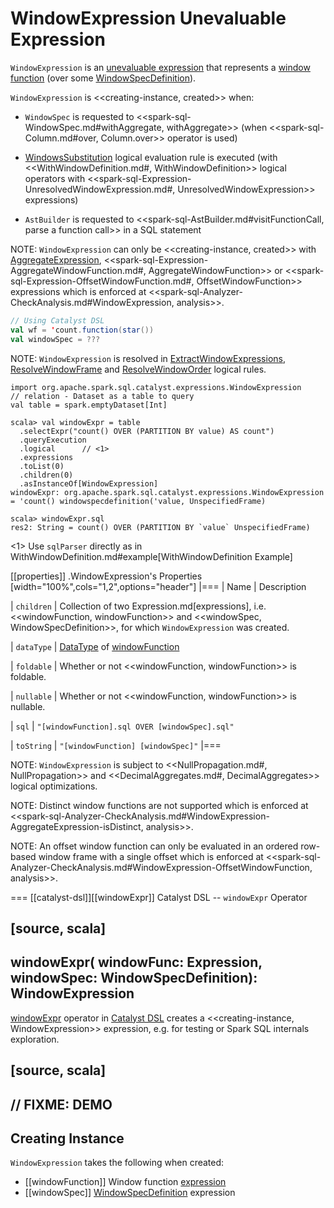 # WindowExpression Unevaluable Expression

`WindowExpression` is an [unevaluable expression](Unevaluable.md) that represents a [window function](#windowFunction) (over some [WindowSpecDefinition](#windowSpec)).

`WindowExpression` is <<creating-instance, created>> when:

* `WindowSpec` is requested to <<spark-sql-WindowSpec.md#withAggregate, withAggregate>> (when <<spark-sql-Column.md#over, Column.over>> operator is used)

* [WindowsSubstitution](../logical-analysis-rules/WindowsSubstitution.md) logical evaluation rule is executed (with <<WithWindowDefinition.md#, WithWindowDefinition>> logical operators with <<spark-sql-Expression-UnresolvedWindowExpression.md#, UnresolvedWindowExpression>> expressions)

* `AstBuilder` is requested to <<spark-sql-AstBuilder.md#visitFunctionCall, parse a function call>> in a SQL statement

NOTE: `WindowExpression` can only be <<creating-instance, created>> with [AggregateExpression](AggregateExpression.md), <<spark-sql-Expression-AggregateWindowFunction.md#, AggregateWindowFunction>> or <<spark-sql-Expression-OffsetWindowFunction.md#, OffsetWindowFunction>> expressions which is enforced at <<spark-sql-Analyzer-CheckAnalysis.md#WindowExpression, analysis>>.

```scala
// Using Catalyst DSL
val wf = 'count.function(star())
val windowSpec = ???
```

NOTE: `WindowExpression` is resolved in [ExtractWindowExpressions](../logical-analysis-rules/ExtractWindowExpressions.md), [ResolveWindowFrame](../logical-analysis-rules/ResolveWindowFrame.md) and [ResolveWindowOrder](../logical-analysis-rules/ResolveWindowOrder.md) logical rules.

```text
import org.apache.spark.sql.catalyst.expressions.WindowExpression
// relation - Dataset as a table to query
val table = spark.emptyDataset[Int]

scala> val windowExpr = table
  .selectExpr("count() OVER (PARTITION BY value) AS count")
  .queryExecution
  .logical      // <1>
  .expressions
  .toList(0)
  .children(0)
  .asInstanceOf[WindowExpression]
windowExpr: org.apache.spark.sql.catalyst.expressions.WindowExpression = 'count() windowspecdefinition('value, UnspecifiedFrame)

scala> windowExpr.sql
res2: String = count() OVER (PARTITION BY `value` UnspecifiedFrame)
```
<1> Use `sqlParser` directly as in WithWindowDefinition.md#example[WithWindowDefinition Example]

[[properties]]
.WindowExpression's Properties
[width="100%",cols="1,2",options="header"]
|===
| Name
| Description

| `children`
| Collection of two Expression.md[expressions], i.e. <<windowFunction, windowFunction>> and <<windowSpec, WindowSpecDefinition>>, for which `WindowExpression` was created.

| `dataType`
| [DataType](../DataType.md) of [windowFunction](#windowFunction)

| `foldable`
| Whether or not <<windowFunction, windowFunction>> is foldable.

| `nullable`
| Whether or not <<windowFunction, windowFunction>> is nullable.

| `sql`
| `"[windowFunction].sql OVER [windowSpec].sql"`

| `toString`
| `"[windowFunction] [windowSpec]"`
|===

NOTE: `WindowExpression` is subject to <<NullPropagation.md#, NullPropagation>> and <<DecimalAggregates.md#, DecimalAggregates>> logical optimizations.

NOTE: Distinct window functions are not supported which is enforced at <<spark-sql-Analyzer-CheckAnalysis.md#WindowExpression-AggregateExpression-isDistinct, analysis>>.

NOTE: An offset window function can only be evaluated in an ordered row-based window frame with a single offset which is enforced at <<spark-sql-Analyzer-CheckAnalysis.md#WindowExpression-OffsetWindowFunction, analysis>>.

=== [[catalyst-dsl]][[windowExpr]] Catalyst DSL -- `windowExpr` Operator

[source, scala]
----
windowExpr(
  windowFunc: Expression,
  windowSpec: WindowSpecDefinition): WindowExpression
----

[windowExpr](../catalyst-dsl/index.md#windowExpr) operator in [Catalyst DSL](../catalyst-dsl/index.md) creates a <<creating-instance, WindowExpression>> expression, e.g. for testing or Spark SQL internals exploration.

[source, scala]
----
// FIXME: DEMO
----

## Creating Instance

`WindowExpression` takes the following when created:

* [[windowFunction]] Window function [expression](Expression.md)
* [[windowSpec]] [WindowSpecDefinition](WindowSpecDefinition.md) expression
